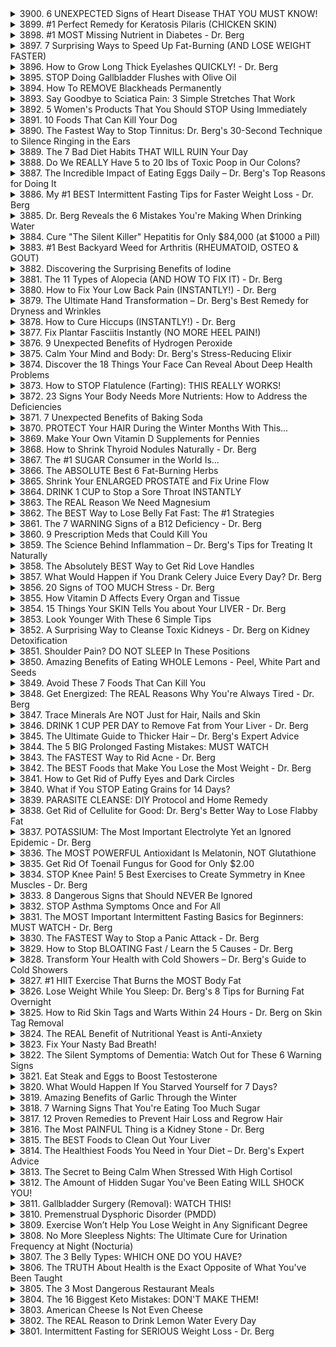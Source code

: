 <details>
<summary>3900. 6 UNEXPECTED Signs of Heart Disease THAT YOU MUST KNOW!</summary><br>

<a href="https://www.youtube.com/watch?v=bzAW-SNZj8A" target="_blank">
    <img src="https://img.youtube.com/vi/bzAW-SNZj8A/maxresdefault.jpg" alt="[Youtube]" width="200">
</a>


</details>

<details>
<summary>3899. #1 Perfect Remedy for Keratosis Pilaris (CHICKEN SKIN)</summary><br>

<a href="https://www.youtube.com/watch?v=ZOIY8LfgKGI" target="_blank">
    <img src="https://img.youtube.com/vi/ZOIY8LfgKGI/maxresdefault.jpg" alt="[Youtube]" width="200">
</a>


</details>

<details>
<summary>3898. #1 MOST Missing Nutrient in Diabetes - Dr. Berg</summary><br>

<a href="https://www.youtube.com/watch?v=P-z4_d0BAPE" target="_blank">
    <img src="https://img.youtube.com/vi/P-z4_d0BAPE/maxresdefault.jpg" alt="[Youtube]" width="200">
</a>


</details>

<details>
<summary>3897. 7 Surprising Ways to Speed Up Fat-Burning (AND LOSE WEIGHT FASTER)</summary><br>

<a href="https://www.youtube.com/watch?v=yKx8GaMWX9o" target="_blank">
    <img src="https://img.youtube.com/vi/yKx8GaMWX9o/maxresdefault.jpg" alt="[Youtube]" width="200">
</a>


</details>

<details>
<summary>3896. How to Grow Long Thick Eyelashes QUICKLY! - Dr. Berg</summary><br>

<a href="https://www.youtube.com/watch?v=YhNPTRKLHXc" target="_blank">
    <img src="https://img.youtube.com/vi/YhNPTRKLHXc/maxresdefault.jpg" alt="[Youtube]" width="200">
</a>


</details>

<details>
<summary>3895. STOP Doing Gallbladder Flushes with Olive Oil</summary><br>

<a href="https://www.youtube.com/watch?v=8v9zz0f6Iz4" target="_blank">
    <img src="https://img.youtube.com/vi/8v9zz0f6Iz4/maxresdefault.jpg" alt="[Youtube]" width="200">
</a>


</details>

<details>
<summary>3894. How To REMOVE Blackheads Permanently</summary><br>

<a href="https://www.youtube.com/watch?v=LNCtw7hHTTI" target="_blank">
    <img src="https://img.youtube.com/vi/LNCtw7hHTTI/maxresdefault.jpg" alt="[Youtube]" width="200">
</a>


</details>

<details>
<summary>3893. Say Goodbye to Sciatica Pain: 3 Simple Stretches That Work</summary><br>

<a href="https://www.youtube.com/watch?v=Htiz00ktAM4" target="_blank">
    <img src="https://img.youtube.com/vi/Htiz00ktAM4/maxresdefault.jpg" alt="[Youtube]" width="200">
</a>


</details>

<details>
<summary>3892. 5 Women's Products That You Should STOP Using Immediately</summary><br>

<a href="https://www.youtube.com/watch?v=N0OLVZDKGcE" target="_blank">
    <img src="https://img.youtube.com/vi/N0OLVZDKGcE/maxresdefault.jpg" alt="[Youtube]" width="200">
</a>


</details>

<details>
<summary>3891. 10 Foods That Can Kill Your Dog</summary><br>

<a href="https://www.youtube.com/watch?v=apxk9RAEtAE" target="_blank">
    <img src="https://img.youtube.com/vi/apxk9RAEtAE/maxresdefault.jpg" alt="[Youtube]" width="200">
</a>


</details>

<details>
<summary>3890. The Fastest Way to Stop Tinnitus: Dr. Berg's 30-Second Technique to Silence Ringing in the Ears</summary><br>

<a href="https://www.youtube.com/watch?v=3MDO8KB3zjk" target="_blank">
    <img src="https://img.youtube.com/vi/3MDO8KB3zjk/maxresdefault.jpg" alt="[Youtube]" width="200">
</a>


</details>

<details>
<summary>3889. The 7 Bad Diet Habits THAT WILL RUIN Your Day</summary><br>

<a href="https://www.youtube.com/watch?v=0cQ_OSagZ1I" target="_blank">
    <img src="https://img.youtube.com/vi/0cQ_OSagZ1I/maxresdefault.jpg" alt="[Youtube]" width="200">
</a>


</details>

<details>
<summary>3888. Do We REALLY Have 5 to 20 lbs of Toxic Poop in Our Colons?</summary><br>

<a href="https://www.youtube.com/watch?v=D1PmXfvCRd4" target="_blank">
    <img src="https://img.youtube.com/vi/D1PmXfvCRd4/maxresdefault.jpg" alt="[Youtube]" width="200">
</a>


</details>

<details>
<summary>3887. The Incredible Impact of Eating Eggs Daily – Dr. Berg's Top Reasons for Doing It</summary><br>

<a href="https://www.youtube.com/watch?v=--Rx7EZyC7s" target="_blank">
    <img src="https://img.youtube.com/vi/--Rx7EZyC7s/maxresdefault.jpg" alt="[Youtube]" width="200">
</a>


</details>

<details>
<summary>3886. My #1 BEST Intermittent Fasting Tips for Faster Weight Loss - Dr. Berg</summary><br>

<a href="https://www.youtube.com/watch?v=KVmSxe5tYKg" target="_blank">
    <img src="https://img.youtube.com/vi/KVmSxe5tYKg/maxresdefault.jpg" alt="[Youtube]" width="200">
</a>


</details>

<details>
<summary>3885. Dr. Berg Reveals the 6 Mistakes You're Making When Drinking Water</summary><br>

<a href="https://www.youtube.com/watch?v=yu9xzxRXuB4" target="_blank">
    <img src="https://img.youtube.com/vi/yu9xzxRXuB4/maxresdefault.jpg" alt="[Youtube]" width="200">
</a>


</details>

<details>
<summary>3884. Cure "The Silent Killer" Hepatitis for Only $84,000 (at $1000 a Pill)</summary><br>

<a href="https://www.youtube.com/watch?v=WFhBpWySIyM" target="_blank">
    <img src="https://img.youtube.com/vi/WFhBpWySIyM/maxresdefault.jpg" alt="[Youtube]" width="200">
</a>


</details>

<details>
<summary>3883. #1 Best Backyard Weed for Arthritis (RHEUMATOID, OSTEO & GOUT)</summary><br>

<a href="https://www.youtube.com/watch?v=KMHr18e9Nb8" target="_blank">
    <img src="https://img.youtube.com/vi/KMHr18e9Nb8/maxresdefault.jpg" alt="[Youtube]" width="200">
</a>


</details>

<details>
<summary>3882. Discovering the Surprising Benefits of Iodine</summary><br>

<a href="https://www.youtube.com/watch?v=ZMaqumn5Lcc" target="_blank">
    <img src="https://img.youtube.com/vi/ZMaqumn5Lcc/maxresdefault.jpg" alt="[Youtube]" width="200">
</a>


</details>

<details>
<summary>3881. The 11 Types of Alopecia (AND HOW TO FIX IT) - Dr. Berg</summary><br>

<a href="https://www.youtube.com/watch?v=iS00UfjoMXo" target="_blank">
    <img src="https://img.youtube.com/vi/iS00UfjoMXo/maxresdefault.jpg" alt="[Youtube]" width="200">
</a>


</details>

<details>
<summary>3880. How to Fix Your Low Back Pain (INSTANTLY!) - Dr. Berg</summary><br>

<a href="https://www.youtube.com/watch?v=DgoF2Nr6S3A" target="_blank">
    <img src="https://img.youtube.com/vi/DgoF2Nr6S3A/maxresdefault.jpg" alt="[Youtube]" width="200">
</a>


</details>

<details>
<summary>3879. The Ultimate Hand Transformation – Dr. Berg's Best Remedy for Dryness and Wrinkles</summary><br>

<a href="https://www.youtube.com/watch?v=pIB3neebwSk" target="_blank">
    <img src="https://img.youtube.com/vi/pIB3neebwSk/maxresdefault.jpg" alt="[Youtube]" width="200">
</a>


</details>

<details>
<summary>3878. How to Cure Hiccups (INSTANTLY!) - Dr. Berg</summary><br>

<a href="https://www.youtube.com/watch?v=DHVAwRW10Ww" target="_blank">
    <img src="https://img.youtube.com/vi/DHVAwRW10Ww/maxresdefault.jpg" alt="[Youtube]" width="200">
</a>


</details>

<details>
<summary>3877. Fix Plantar Fasciitis Instantly (NO MORE HEEL PAIN!)</summary><br>

<a href="https://www.youtube.com/watch?v=mPMvVMayCFo" target="_blank">
    <img src="https://img.youtube.com/vi/mPMvVMayCFo/maxresdefault.jpg" alt="[Youtube]" width="200">
</a>


</details>

<details>
<summary>3876. 9 Unexpected Benefits of Hydrogen Peroxide</summary><br>

<a href="https://www.youtube.com/watch?v=YVkR8PCqlZY" target="_blank">
    <img src="https://img.youtube.com/vi/YVkR8PCqlZY/maxresdefault.jpg" alt="[Youtube]" width="200">
</a>


</details>

<details>
<summary>3875. Calm Your Mind and Body: Dr. Berg's Stress-Reducing Elixir</summary><br>

<a href="https://www.youtube.com/watch?v=j6I6kbaJPeQ" target="_blank">
    <img src="https://img.youtube.com/vi/j6I6kbaJPeQ/maxresdefault.jpg" alt="[Youtube]" width="200">
</a>


</details>

<details>
<summary>3874. Discover the 18 Things Your Face Can Reveal About Deep Health Problems</summary><br>

<a href="https://www.youtube.com/watch?v=1pTdTYpvhFk" target="_blank">
    <img src="https://img.youtube.com/vi/1pTdTYpvhFk/maxresdefault.jpg" alt="[Youtube]" width="200">
</a>


</details>

<details>
<summary>3873. How to STOP Flatulence (Farting): THIS REALLY WORKS!</summary><br>

<a href="https://www.youtube.com/watch?v=roR2cqChkcM" target="_blank">
    <img src="https://img.youtube.com/vi/roR2cqChkcM/maxresdefault.jpg" alt="[Youtube]" width="200">
</a>


</details>

<details>
<summary>3872. 23 Signs Your Body Needs More Nutrients: How to Address the Deficiencies</summary><br>

<a href="https://www.youtube.com/watch?v=UqLuyop6Xtc" target="_blank">
    <img src="https://img.youtube.com/vi/UqLuyop6Xtc/maxresdefault.jpg" alt="[Youtube]" width="200">
</a>


</details>

<details>
<summary>3871. 7 Unexpected Benefits of Baking Soda</summary><br>

<a href="https://www.youtube.com/watch?v=4BjBPEx7OaQ" target="_blank">
    <img src="https://img.youtube.com/vi/4BjBPEx7OaQ/maxresdefault.jpg" alt="[Youtube]" width="200">
</a>


</details>

<details>
<summary>3870. PROTECT Your HAIR During the Winter Months With This...</summary><br>

<a href="https://www.youtube.com/watch?v=NewR0jDwHXw" target="_blank">
    <img src="https://img.youtube.com/vi/NewR0jDwHXw/maxresdefault.jpg" alt="[Youtube]" width="200">
</a>


</details>

<details>
<summary>3869. Make Your Own Vitamin D Supplements for Pennies</summary><br>

<a href="https://www.youtube.com/watch?v=YeYR1C7NMUI" target="_blank">
    <img src="https://img.youtube.com/vi/YeYR1C7NMUI/maxresdefault.jpg" alt="[Youtube]" width="200">
</a>


</details>

<details>
<summary>3868. How to Shrink Thyroid Nodules Naturally - Dr. Berg</summary><br>

<a href="https://www.youtube.com/watch?v=8JVOmgCJIFs" target="_blank">
    <img src="https://img.youtube.com/vi/8JVOmgCJIFs/maxresdefault.jpg" alt="[Youtube]" width="200">
</a>


</details>

<details>
<summary>3867. The #1 SUGAR Consumer in the World Is...</summary><br>

<a href="https://www.youtube.com/watch?v=C-T7UQ_ZP8M" target="_blank">
    <img src="https://img.youtube.com/vi/C-T7UQ_ZP8M/maxresdefault.jpg" alt="[Youtube]" width="200">
</a>


</details>

<details>
<summary>3866. The ABSOLUTE Best 6 Fat-Burning Herbs</summary><br>

<a href="https://www.youtube.com/watch?v=rCnAdzjSm9M" target="_blank">
    <img src="https://img.youtube.com/vi/rCnAdzjSm9M/maxresdefault.jpg" alt="[Youtube]" width="200">
</a>


</details>

<details>
<summary>3865. Shrink Your ENLARGED PROSTATE and Fix Urine Flow</summary><br>

<a href="https://www.youtube.com/watch?v=YU3LO6wbZAU" target="_blank">
    <img src="https://img.youtube.com/vi/YU3LO6wbZAU/maxresdefault.jpg" alt="[Youtube]" width="200">
</a>


</details>

<details>
<summary>3864. DRINK 1 CUP to Stop a Sore Throat INSTANTLY</summary><br>

<a href="https://www.youtube.com/watch?v=3khcsSHeDVY" target="_blank">
    <img src="https://img.youtube.com/vi/3khcsSHeDVY/maxresdefault.jpg" alt="[Youtube]" width="200">
</a>


</details>

<details>
<summary>3863. The REAL Reason We Need Magnesium</summary><br>

<a href="https://www.youtube.com/watch?v=c4IGYZ1iDUU" target="_blank">
    <img src="https://img.youtube.com/vi/c4IGYZ1iDUU/maxresdefault.jpg" alt="[Youtube]" width="200">
</a>


</details>

<details>
<summary>3862. The BEST Way to Lose Belly Fat Fast: The #1 Strategies</summary><br>

<a href="https://www.youtube.com/watch?v=Eu0OokQjfgI" target="_blank">
    <img src="https://img.youtube.com/vi/Eu0OokQjfgI/maxresdefault.jpg" alt="[Youtube]" width="200">
</a>


</details>

<details>
<summary>3861. The 7 WARNING Signs of a B12 Deficiency - Dr. Berg</summary><br>

<a href="https://www.youtube.com/watch?v=ChntJVuErlg" target="_blank">
    <img src="https://img.youtube.com/vi/ChntJVuErlg/maxresdefault.jpg" alt="[Youtube]" width="200">
</a>


</details>

<details>
<summary>3860. 9 Prescription Meds that Could Kill You</summary><br>

<a href="https://www.youtube.com/watch?v=q91NwRzb2TM" target="_blank">
    <img src="https://img.youtube.com/vi/q91NwRzb2TM/maxresdefault.jpg" alt="[Youtube]" width="200">
</a>


</details>

<details>
<summary>3859. The Science Behind Inflammation – Dr. Berg's Tips for Treating It Naturally</summary><br>

<a href="https://www.youtube.com/watch?v=J9g_LAXfS24" target="_blank">
    <img src="https://img.youtube.com/vi/J9g_LAXfS24/maxresdefault.jpg" alt="[Youtube]" width="200">
</a>


</details>

<details>
<summary>3858. The Absolutely BEST Way to Get Rid Love Handles</summary><br>

<a href="https://www.youtube.com/watch?v=izF4QUF3y5o" target="_blank">
    <img src="https://img.youtube.com/vi/izF4QUF3y5o/maxresdefault.jpg" alt="[Youtube]" width="200">
</a>


</details>

<details>
<summary>3857. What Would Happen if You Drank Celery Juice Every Day? Dr. Berg</summary><br>

<a href="https://www.youtube.com/watch?v=TQ5ovHN1O40" target="_blank">
    <img src="https://img.youtube.com/vi/TQ5ovHN1O40/maxresdefault.jpg" alt="[Youtube]" width="200">
</a>


</details>

<details>
<summary>3856. 20 Signs of TOO MUCH Stress - Dr. Berg</summary><br>

<a href="https://www.youtube.com/watch?v=MfLC0qX2Bn0" target="_blank">
    <img src="https://img.youtube.com/vi/MfLC0qX2Bn0/maxresdefault.jpg" alt="[Youtube]" width="200">
</a>


</details>

<details>
<summary>3855. How Vitamin D Affects Every Organ and Tissue</summary><br>

<a href="https://www.youtube.com/watch?v=zCmW5bLcE9s" target="_blank">
    <img src="https://img.youtube.com/vi/zCmW5bLcE9s/maxresdefault.jpg" alt="[Youtube]" width="200">
</a>


</details>

<details>
<summary>3854. 15 Things Your SKIN Tells You about Your LIVER - Dr. Berg</summary><br>

<a href="https://www.youtube.com/watch?v=-e6OMbs6Wys" target="_blank">
    <img src="https://img.youtube.com/vi/-e6OMbs6Wys/maxresdefault.jpg" alt="[Youtube]" width="200">
</a>


</details>

<details>
<summary>3853. Look Younger With These 6 Simple Tips</summary><br>

<a href="https://www.youtube.com/watch?v=Ds00uZKiTHo" target="_blank">
    <img src="https://img.youtube.com/vi/Ds00uZKiTHo/maxresdefault.jpg" alt="[Youtube]" width="200">
</a>


</details>

<details>
<summary>3852. A Surprising Way to Cleanse Toxic Kidneys - Dr. Berg on Kidney Detoxification</summary><br>

<a href="https://www.youtube.com/watch?v=2dox4_7b64I" target="_blank">
    <img src="https://img.youtube.com/vi/2dox4_7b64I/maxresdefault.jpg" alt="[Youtube]" width="200">
</a>


</details>

<details>
<summary>3851. Shoulder Pain? DO NOT SLEEP In These Positions</summary><br>

<a href="https://www.youtube.com/watch?v=gnWOGQn48pY" target="_blank">
    <img src="https://img.youtube.com/vi/gnWOGQn48pY/maxresdefault.jpg" alt="[Youtube]" width="200">
</a>


</details>

<details>
<summary>3850. Amazing Benefits of Eating WHOLE Lemons - Peel, White Part and Seeds</summary><br>

<a href="https://www.youtube.com/watch?v=1Z-EOytgEhA" target="_blank">
    <img src="https://img.youtube.com/vi/1Z-EOytgEhA/maxresdefault.jpg" alt="[Youtube]" width="200">
</a>


</details>

<details>
<summary>3849. Avoid These 7 Foods That Can Kill You</summary><br>

<a href="https://www.youtube.com/watch?v=VWIM33gm-FE" target="_blank">
    <img src="https://img.youtube.com/vi/VWIM33gm-FE/maxresdefault.jpg" alt="[Youtube]" width="200">
</a>


</details>

<details>
<summary>3848. Get Energized: The REAL Reasons Why You're Always Tired - Dr. Berg</summary><br>

<a href="https://www.youtube.com/watch?v=tt6cQ2AslVM" target="_blank">
    <img src="https://img.youtube.com/vi/tt6cQ2AslVM/maxresdefault.jpg" alt="[Youtube]" width="200">
</a>


</details>

<details>
<summary>3847. Trace Minerals Are NOT Just for Hair, Nails and Skin</summary><br>

<a href="https://www.youtube.com/watch?v=2Ze4nbRWnAM" target="_blank">
    <img src="https://img.youtube.com/vi/2Ze4nbRWnAM/maxresdefault.jpg" alt="[Youtube]" width="200">
</a>


</details>

<details>
<summary>3846. DRINK 1 CUP PER DAY to Remove Fat from Your Liver - Dr. Berg</summary><br>

<a href="https://www.youtube.com/watch?v=4YcYAVAyk9E" target="_blank">
    <img src="https://img.youtube.com/vi/4YcYAVAyk9E/maxresdefault.jpg" alt="[Youtube]" width="200">
</a>


</details>

<details>
<summary>3845. The Ultimate Guide to Thicker Hair – Dr. Berg's Expert Advice</summary><br>

<a href="https://www.youtube.com/watch?v=ZDiRxz95ftc" target="_blank">
    <img src="https://img.youtube.com/vi/ZDiRxz95ftc/maxresdefault.jpg" alt="[Youtube]" width="200">
</a>


</details>

<details>
<summary>3844. The 5 BIG Prolonged Fasting Mistakes: MUST WATCH</summary><br>

<a href="https://www.youtube.com/watch?v=j9c6zkXr9U4" target="_blank">
    <img src="https://img.youtube.com/vi/j9c6zkXr9U4/maxresdefault.jpg" alt="[Youtube]" width="200">
</a>


</details>

<details>
<summary>3843. The FASTEST Way to Rid Acne - Dr. Berg</summary><br>

<a href="https://www.youtube.com/watch?v=LYCHHYFS3gA" target="_blank">
    <img src="https://img.youtube.com/vi/LYCHHYFS3gA/maxresdefault.jpg" alt="[Youtube]" width="200">
</a>


</details>

<details>
<summary>3842. The BEST Foods that Make You Lose the Most Weight - Dr. Berg</summary><br>

<a href="https://www.youtube.com/watch?v=KE7_jDm99mg" target="_blank">
    <img src="https://img.youtube.com/vi/KE7_jDm99mg/maxresdefault.jpg" alt="[Youtube]" width="200">
</a>


</details>

<details>
<summary>3841. How to Get Rid of Puffy Eyes and Dark Circles</summary><br>

<a href="https://www.youtube.com/watch?v=6W1QfYYskv4" target="_blank">
    <img src="https://img.youtube.com/vi/6W1QfYYskv4/maxresdefault.jpg" alt="[Youtube]" width="200">
</a>


</details>

<details>
<summary>3840. What if You STOP Eating Grains for 14 Days?</summary><br>

<a href="https://www.youtube.com/watch?v=FIgFTmThhYM" target="_blank">
    <img src="https://img.youtube.com/vi/FIgFTmThhYM/maxresdefault.jpg" alt="[Youtube]" width="200">
</a>


</details>

<details>
<summary>3839. PARASITE CLEANSE: DIY Protocol and Home Remedy</summary><br>

<a href="https://www.youtube.com/watch?v=Tnpy3IwZgyI" target="_blank">
    <img src="https://img.youtube.com/vi/Tnpy3IwZgyI/maxresdefault.jpg" alt="[Youtube]" width="200">
</a>


</details>

<details>
<summary>3838. Get Rid of Cellulite for Good: Dr. Berg's Better Way to Lose Flabby Fat</summary><br>

<a href="https://www.youtube.com/watch?v=0lCuHaDj5pg" target="_blank">
    <img src="https://img.youtube.com/vi/0lCuHaDj5pg/maxresdefault.jpg" alt="[Youtube]" width="200">
</a>


</details>

<details>
<summary>3837. POTASSIUM: The Most Important Electrolyte Yet an Ignored Epidemic - Dr. Berg</summary><br>

<a href="https://www.youtube.com/watch?v=1hXpb3T96PU" target="_blank">
    <img src="https://img.youtube.com/vi/1hXpb3T96PU/maxresdefault.jpg" alt="[Youtube]" width="200">
</a>


</details>

<details>
<summary>3836. The MOST POWERFUL Antioxidant Is Melatonin, NOT Glutathione</summary><br>

<a href="https://www.youtube.com/watch?v=sNklS0lzlgA" target="_blank">
    <img src="https://img.youtube.com/vi/sNklS0lzlgA/maxresdefault.jpg" alt="[Youtube]" width="200">
</a>


</details>

<details>
<summary>3835. Get Rid Of Toenail Fungus for Good for Only $2.00</summary><br>

<a href="https://www.youtube.com/watch?v=gMnFOsJoTyE" target="_blank">
    <img src="https://img.youtube.com/vi/gMnFOsJoTyE/maxresdefault.jpg" alt="[Youtube]" width="200">
</a>


</details>

<details>
<summary>3834. STOP Knee Pain! 5 Best Exercises to Create Symmetry in Knee Muscles - Dr. Berg</summary><br>

<a href="https://www.youtube.com/watch?v=1NF6XAJq7KE" target="_blank">
    <img src="https://img.youtube.com/vi/1NF6XAJq7KE/maxresdefault.jpg" alt="[Youtube]" width="200">
</a>


</details>

<details>
<summary>3833. 8 Dangerous Signs that Should NEVER Be Ignored</summary><br>

<a href="https://www.youtube.com/watch?v=LM559JDVQok" target="_blank">
    <img src="https://img.youtube.com/vi/LM559JDVQok/maxresdefault.jpg" alt="[Youtube]" width="200">
</a>


</details>

<details>
<summary>3832. STOP Asthma Symptoms Once and For All</summary><br>

<a href="https://www.youtube.com/watch?v=yYj2E3yO3gY" target="_blank">
    <img src="https://img.youtube.com/vi/yYj2E3yO3gY/maxresdefault.jpg" alt="[Youtube]" width="200">
</a>


</details>

<details>
<summary>3831. The MOST Important Intermittent Fasting Basics for Beginners: MUST WATCH - Dr. Berg</summary><br>

<a href="https://www.youtube.com/watch?v=1rfzjRoalWM" target="_blank">
    <img src="https://img.youtube.com/vi/1rfzjRoalWM/maxresdefault.jpg" alt="[Youtube]" width="200">
</a>


</details>

<details>
<summary>3830. The FASTEST Way to Stop a Panic Attack - Dr. Berg</summary><br>

<a href="https://www.youtube.com/watch?v=os_mbYhqG8Y" target="_blank">
    <img src="https://img.youtube.com/vi/os_mbYhqG8Y/maxresdefault.jpg" alt="[Youtube]" width="200">
</a>


</details>

<details>
<summary>3829. How to Stop BLOATING Fast / Learn the 5 Causes - Dr. Berg</summary><br>

<a href="https://www.youtube.com/watch?v=7EKYAgSdjhA" target="_blank">
    <img src="https://img.youtube.com/vi/7EKYAgSdjhA/maxresdefault.jpg" alt="[Youtube]" width="200">
</a>


</details>

<details>
<summary>3828. Transform Your Health with Cold Showers – Dr. Berg's Guide to Cold Showers</summary><br>

<a href="https://www.youtube.com/watch?v=-IvJ15Ug6fc" target="_blank">
    <img src="https://img.youtube.com/vi/-IvJ15Ug6fc/maxresdefault.jpg" alt="[Youtube]" width="200">
</a>


</details>

<details>
<summary>3827. #1 HIIT Exercise That Burns the MOST Body Fat</summary><br>

<a href="https://www.youtube.com/watch?v=_eB3z1mhlBw" target="_blank">
    <img src="https://img.youtube.com/vi/_eB3z1mhlBw/maxresdefault.jpg" alt="[Youtube]" width="200">
</a>


</details>

<details>
<summary>3826. Lose Weight While You Sleep: Dr. Berg's 8 Tips for Burning Fat Overnight</summary><br>

<a href="https://www.youtube.com/watch?v=Hq9cItue5tc" target="_blank">
    <img src="https://img.youtube.com/vi/Hq9cItue5tc/maxresdefault.jpg" alt="[Youtube]" width="200">
</a>


</details>

<details>
<summary>3825. How to Rid Skin Tags and Warts Within 24 Hours - Dr. Berg on Skin Tag Removal</summary><br>

<a href="https://www.youtube.com/watch?v=6PwEAQPcuVo" target="_blank">
    <img src="https://img.youtube.com/vi/6PwEAQPcuVo/maxresdefault.jpg" alt="[Youtube]" width="200">
</a>


</details>

<details>
<summary>3824. The REAL Benefit of Nutritional Yeast is Anti-Anxiety</summary><br>

<a href="https://www.youtube.com/watch?v=zOyEuQEvzrw" target="_blank">
    <img src="https://img.youtube.com/vi/zOyEuQEvzrw/maxresdefault.jpg" alt="[Youtube]" width="200">
</a>


</details>

<details>
<summary>3823. Fix Your Nasty Bad Breath!</summary><br>

<a href="https://www.youtube.com/watch?v=AolW2szNfNc" target="_blank">
    <img src="https://img.youtube.com/vi/AolW2szNfNc/maxresdefault.jpg" alt="[Youtube]" width="200">
</a>


</details>

<details>
<summary>3822. The Silent Symptoms of Dementia: Watch Out for These 6 Warning Signs</summary><br>

<a href="https://www.youtube.com/watch?v=fFF2GvkQfNU" target="_blank">
    <img src="https://img.youtube.com/vi/fFF2GvkQfNU/maxresdefault.jpg" alt="[Youtube]" width="200">
</a>


</details>

<details>
<summary>3821. Eat Steak and Eggs to Boost Testosterone</summary><br>

<a href="https://www.youtube.com/watch?v=HJlQ_jpPOJ0" target="_blank">
    <img src="https://img.youtube.com/vi/HJlQ_jpPOJ0/maxresdefault.jpg" alt="[Youtube]" width="200">
</a>


</details>

<details>
<summary>3820. What Would Happen If You Starved Yourself for 7 Days?</summary><br>

<a href="https://www.youtube.com/watch?v=WR9yqC8HQGg" target="_blank">
    <img src="https://img.youtube.com/vi/WR9yqC8HQGg/maxresdefault.jpg" alt="[Youtube]" width="200">
</a>


</details>

<details>
<summary>3819. Amazing Benefits of Garlic Through the Winter</summary><br>

<a href="https://www.youtube.com/watch?v=imO33X-SbDY" target="_blank">
    <img src="https://img.youtube.com/vi/imO33X-SbDY/maxresdefault.jpg" alt="[Youtube]" width="200">
</a>


</details>

<details>
<summary>3818. 7 Warning Signs That You're Eating Too Much Sugar</summary><br>

<a href="https://www.youtube.com/watch?v=SjZiSqKYxx8" target="_blank">
    <img src="https://img.youtube.com/vi/SjZiSqKYxx8/maxresdefault.jpg" alt="[Youtube]" width="200">
</a>


</details>

<details>
<summary>3817. 12 Proven Remedies to Prevent Hair Loss and Regrow Hair</summary><br>

<a href="https://www.youtube.com/watch?v=wrhGIgye_Z4" target="_blank">
    <img src="https://img.youtube.com/vi/wrhGIgye_Z4/maxresdefault.jpg" alt="[Youtube]" width="200">
</a>


</details>

<details>
<summary>3816. The Most PAINFUL Thing is a Kidney Stone - Dr. Berg</summary><br>

<a href="https://www.youtube.com/watch?v=gx375QamTLE" target="_blank">
    <img src="https://img.youtube.com/vi/gx375QamTLE/maxresdefault.jpg" alt="[Youtube]" width="200">
</a>


</details>

<details>
<summary>3815. The BEST Foods to Clean Out Your Liver</summary><br>

<a href="https://www.youtube.com/watch?v=xcS9x01gB18" target="_blank">
    <img src="https://img.youtube.com/vi/xcS9x01gB18/maxresdefault.jpg" alt="[Youtube]" width="200">
</a>


</details>

<details>
<summary>3814. The Healthiest Foods You Need in Your Diet – Dr. Berg's Expert Advice</summary><br>

<a href="https://www.youtube.com/watch?v=BGwb8_hbzUM" target="_blank">
    <img src="https://img.youtube.com/vi/BGwb8_hbzUM/maxresdefault.jpg" alt="[Youtube]" width="200">
</a>


</details>

<details>
<summary>3813. The Secret to Being Calm When Stressed With High Cortisol</summary><br>

<a href="https://www.youtube.com/watch?v=_tqi3ABznwc" target="_blank">
    <img src="https://img.youtube.com/vi/_tqi3ABznwc/maxresdefault.jpg" alt="[Youtube]" width="200">
</a>


</details>

<details>
<summary>3812. The Amount of Hidden Sugar You've Been Eating WILL SHOCK YOU!</summary><br>

<a href="https://www.youtube.com/watch?v=lY247YB-qg0" target="_blank">
    <img src="https://img.youtube.com/vi/lY247YB-qg0/maxresdefault.jpg" alt="[Youtube]" width="200">
</a>


</details>

<details>
<summary>3811. Gallbladder Surgery (Removal): WATCH THIS!</summary><br>

<a href="https://www.youtube.com/watch?v=CmwDBs_CvI8" target="_blank">
    <img src="https://img.youtube.com/vi/CmwDBs_CvI8/maxresdefault.jpg" alt="[Youtube]" width="200">
</a>


</details>

<details>
<summary>3810. Premenstrual Dysphoric Disorder (PMDD)</summary><br>

<a href="https://www.youtube.com/watch?v=NgU9wbRtsNA" target="_blank">
    <img src="https://img.youtube.com/vi/NgU9wbRtsNA/maxresdefault.jpg" alt="[Youtube]" width="200">
</a>


</details>

<details>
<summary>3809. Exercise Won’t Help You Lose Weight in Any Significant Degree</summary><br>

<a href="https://www.youtube.com/watch?v=StaCIgBtuOM" target="_blank">
    <img src="https://img.youtube.com/vi/StaCIgBtuOM/maxresdefault.jpg" alt="[Youtube]" width="200">
</a>


</details>

<details>
<summary>3808. No More Sleepless Nights: The Ultimate Cure for Urination Frequency at Night (Nocturia)</summary><br>

<a href="https://www.youtube.com/watch?v=Iwza7s0RbzM" target="_blank">
    <img src="https://img.youtube.com/vi/Iwza7s0RbzM/maxresdefault.jpg" alt="[Youtube]" width="200">
</a>


</details>

<details>
<summary>3807. The 3 Belly Types: WHICH ONE DO YOU HAVE?</summary><br>

<a href="https://www.youtube.com/watch?v=RspVsOLQxzI" target="_blank">
    <img src="https://img.youtube.com/vi/RspVsOLQxzI/maxresdefault.jpg" alt="[Youtube]" width="200">
</a>


</details>

<details>
<summary>3806. The TRUTH About Health is the Exact Opposite of What You've Been Taught</summary><br>

<a href="https://www.youtube.com/watch?v=DIP9kINN_ao" target="_blank">
    <img src="https://img.youtube.com/vi/DIP9kINN_ao/maxresdefault.jpg" alt="[Youtube]" width="200">
</a>


</details>

<details>
<summary>3805. The 3 Most Dangerous Restaurant Meals</summary><br>

<a href="https://www.youtube.com/watch?v=yDOQ4prN23M" target="_blank">
    <img src="https://img.youtube.com/vi/yDOQ4prN23M/maxresdefault.jpg" alt="[Youtube]" width="200">
</a>


</details>

<details>
<summary>3804. The 16 Biggest Keto Mistakes: DON'T MAKE THEM!</summary><br>

<a href="https://www.youtube.com/watch?v=xDriJqaAiPg" target="_blank">
    <img src="https://img.youtube.com/vi/xDriJqaAiPg/maxresdefault.jpg" alt="[Youtube]" width="200">
</a>


</details>

<details>
<summary>3803. American Cheese Is Not Even Cheese</summary><br>

<a href="https://www.youtube.com/watch?v=rrOdKMNQqRo" target="_blank">
    <img src="https://img.youtube.com/vi/rrOdKMNQqRo/maxresdefault.jpg" alt="[Youtube]" width="200">
</a>


</details>

<details>
<summary>3802. The REAL Reason to Drink Lemon Water Every Day</summary><br>

<a href="https://www.youtube.com/watch?v=hjkEj-WOEdg" target="_blank">
    <img src="https://img.youtube.com/vi/hjkEj-WOEdg/maxresdefault.jpg" alt="[Youtube]" width="200">
</a>


</details>

<details>
<summary>3801. Intermittent Fasting for SERIOUS Weight Loss - Dr. Berg</summary><br>

<a href="https://www.youtube.com/watch?v=xF0OJh19Ubw" target="_blank">
    <img src="https://img.youtube.com/vi/xF0OJh19Ubw/maxresdefault.jpg" alt="[Youtube]" width="200">
</a>


</details>

